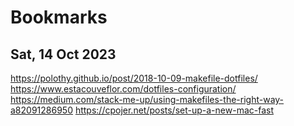 # Bookmarks

## Sat, 14 Oct 2023

https://polothy.github.io/post/2018-10-09-makefile-dotfiles/
https://www.estacouveflor.com/dotfiles-configuration/
https://medium.com/stack-me-up/using-makefiles-the-right-way-a82091286950
https://cpojer.net/posts/set-up-a-new-mac-fast
